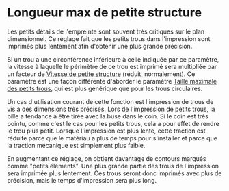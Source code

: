 Longueur max de petite structure
===

Les petits détails de l'empreinte sont souvent très critiques sur le plan dimensionnel. Ce réglage fait que les petits trous dans l'impression sont imprimés plus lentement afin d'obtenir une plus grande précision.

Si un trou a une circonférence inférieure à celle indiquée par ce paramètre, la vitesse à laquelle le périmètre de ce trou est imprimé sera multipliée par un facteur de [Vitesse de petite structure](./small_feature_speed_factor.md) (réduit, normalement). Ce paramètre est une façon différente d'aborder le paramètre [Taille maximale des petits trous](./small_hole_max_size.md), qui est plus générique que pour les trous circulaires.

Un cas d'utilisation courant de cette fonction est l'impression de trous de vis à des dimensions très précises. Lors de l'impression de petits trous, la bille a tendance à être tirée avec la buse dans le coin. Si le coin est très pointu, comme c'est le cas pour les petits trous, cela a pour effet de rendre le trou plus petit. Lorsque l'impression est plus lente, cette traction est réduite parce que le matériau a plus de temps pour s'installer et parce que la traction mécanique est simplement plus faible.

En augmentant ce réglage, on obtient davantage de contours marqués comme "petits éléments". Une plus grande partie des trous de l'impression sera imprimée plus lentement. Ces trous seront donc imprimés avec plus de précision, mais le temps d'impression sera plus long.
